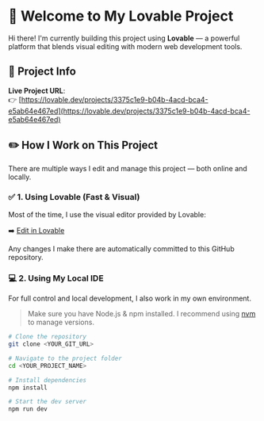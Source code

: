 # 🚀 Welcome to My Lovable Project

Hi there! I'm currently building this project using **Lovable** — a powerful platform that blends visual editing with modern web development tools.

## 📌 Project Info

**Live Project URL**:  
👉 [https://lovable.dev/projects/3375c1e9-b04b-4acd-bca4-e5ab64e467ed](https://lovable.dev/projects/3375c1e9-b04b-4acd-bca4-e5ab64e467ed)

## ✏️ How I Work on This Project

There are multiple ways I edit and manage this project — both online and locally.

### ✅ 1. Using Lovable (Fast & Visual)

Most of the time, I use the visual editor provided by Lovable:

➡️ [Edit in Lovable](https://lovable.dev/projects/3375c1e9-b04b-4acd-bca4-e5ab64e467ed)

Any changes I make there are automatically committed to this GitHub repository.

### 💻 2. Using My Local IDE

For full control and local development, I also work in my own environment.

> Make sure you have Node.js & npm installed. I recommend using [nvm](https://github.com/nvm-sh/nvm#installing-and-updating) to manage versions.

```bash
# Clone the repository
git clone <YOUR_GIT_URL>

# Navigate to the project folder
cd <YOUR_PROJECT_NAME>

# Install dependencies
npm install

# Start the dev server
npm run dev
